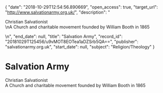 {
  "date": "2018-10-29T12:54:56.890669", 
  "open_access": true, 
  "target_url": "http://www.salvationarmy.org.uk/", 
  "description": "<p>Christian Salvationist<br />\nA Church and charitable movement founded by William Booth in 1865</p>\n", 
  "end_date": null, 
  "title": "Salvation Army", 
  "record_id": "20181029T125456/u9vMOT8EOTea1aDZSrb5QA==", 
  "publisher": "salvationarmy.org.uk", 
  "start_date": null, 
  "subject": "Religion/Theology"
}

# Salvation Army

<p>Christian Salvationist<br />
A Church and charitable movement founded by William Booth in 1865</p>
